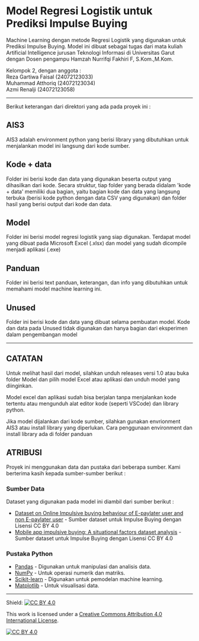 # Model Regresi Logistik untuk Prediksi Impulse Buying
 Machine Learning dengan metode Regresi Logistik yang digunakan untuk Prediksi Impulse Buying.
 Model ini dibuat sebagai tugas dari mata kuliah Artificial Intelligence jurusan Teknologi Informasi di Universitas Garut dengan Dosen pengampu Hamzah Nurrifqi Fakhiri F, S.Kom.,M.Kom.

Kelompok 2, dengan anggota :<br>
Reza Gartiwa Faisal (24072123033)<br>
Muhammad Atthoriq (24072123034)<br>
Azmi Renalji (24072123058)<br>

---

Berikut keterangan dari direktori yang ada pada proyek ini :

## AIS3
AIS3 adalah environment python yang berisi library yang dibutuhkan untuk menjalankan model ini langsung dari kode sumber.

## Kode + data
Folder ini berisi kode dan data yang digunakan beserta output yang dihasilkan dari kode. Secara struktur, tiap folder yang berada didalam 'kode + data' memiliki dua bagian, yaitu bagian kode dan data yang langsung terbuka (berisi kode python dengan data CSV yang digunakan) dan folder hasil yang berisi output dari kode dan data.

## Model
Folder ini berisi model regresi logistik yang siap digunakan. Terdapat model yang dibuat pada Microsoft Excel (.xlsx) dan model yang sudah dicompile menjadi aplikasi (.exe)

## Panduan
Folder ini berisi text panduan, keterangan, dan info yang dibutuhkan untuk memahami model machine learning ini.

## Unused
Folder ini berisi kode dan data yang dibuat selama pembuatan model. Kode dan data pada Unused tidak digunakan dan hanya bagian dari eksperimen dalam pengembangan model

---

## CATATAN

Untuk melihat hasil dari model, silahkan unduh releases versi 1.0 atau buka folder Model dan pilih model Excel atau aplikasi dan unduh model yang diinginkan.

Model excel dan aplikasi sudah bisa berjalan tanpa menjalankan kode tertentu atau mengunduh alat editor kode (seperti VSCode) dan library python.

Jika model dijalankan dari kode sumber, silahkan gunakan envrionment AIS3 atau install library yang diperlukan. Cara penggunaan environment dan install library ada di folder panduan

## ATRIBUSI

Proyek ini menggunakan data dan pustaka dari beberapa sumber. Kami berterima kasih kepada sumber-sumber berikut :

### Sumber Data
Dataset yang digunakan pada model ini diambil dari sumber berikut :
- [Dataset on Online Impulsive buying behaviour of E-paylater user and non E-paylater user](https://data.mendeley.com/datasets/wkjdmrmrg4/4) - Sumber dataset untuk Impulse Buying dengan Lisensi CC BY 4.0
- [Mobile app impulsive buying: A situational factors dataset analysis](https://data.mendeley.com/datasets/njvcdh6mkz/1) - Sumber dataset untuk Impulse Buying dengan Lisensi CC BY 4.0

### Pustaka Python
- [Pandas](https://pandas.pydata.org/) - Digunakan untuk manipulasi dan analisis data.
- [NumPy](https://numpy.org/) - Untuk operasi numerik dan matriks.
- [Scikit-learn](https://scikit-learn.org/) - Digunakan untuk pemodelan machine learning.
- [Matplotlib](https://matplotlib.org/) - Untuk visualisasi data.


---

Shield: [![CC BY 4.0][cc-by-shield]][cc-by]

This work is licensed under a
[Creative Commons Attribution 4.0 International License][cc-by].

[![CC BY 4.0][cc-by-image]][cc-by]

[cc-by]: http://creativecommons.org/licenses/by/4.0/
[cc-by-image]: https://i.creativecommons.org/l/by/4.0/88x31.png
[cc-by-shield]: https://img.shields.io/badge/License-CC%20BY%204.0-lightgrey.svg